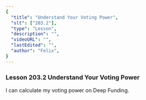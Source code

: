 ```yaml
---
{
  "title": "Understand Your Voting Power",
  "slt": ["203.2"],
  "type": "Lesson",
  "description": "",
  "videoURL": "",
  "lastEdited": "",
  "author": "Felix",
}
---
```


### Lesson 203.2 Understand Your Voting Power

I can calculate my voting power on Deep Funding.
